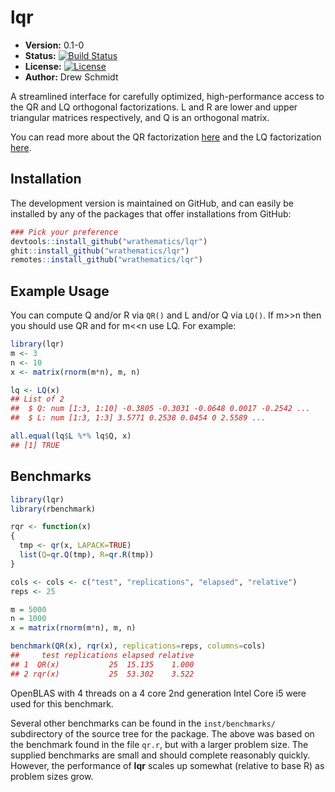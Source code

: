 # lqr

* **Version:** 0.1-0
* **Status:** [![Build Status](https://travis-ci.org/wrathematics/lqr.png)](https://travis-ci.org/wrathematics/lqr)
* **License:** [![License](http://img.shields.io/badge/license-BSD%202--Clause-orange.svg?style=flat)](http://opensource.org/licenses/BSD-2-Clause)
* **Author:** Drew Schmidt



A streamlined interface for carefully optimized, high-performance access to the QR and LQ orthogonal factorizations.  L and R are lower and upper triangular matrices respectively, and Q is an orthogonal matrix.

You can read more about the QR factorization [here](http://www.netlib.org/lapack/lug/node40.html) and the LQ factorization [here](http://www.netlib.org/lapack/lug/node41.html).



## Installation

<!-- To install the R package, run:

```r
install.package("coop")
``` -->

The development version is maintained on GitHub, and can easily be installed by any of the packages that offer installations from GitHub:

```r
### Pick your preference
devtools::install_github("wrathematics/lqr")
ghit::install_github("wrathematics/lqr")
remotes::install_github("wrathematics/lqr")
```



## Example Usage

You can compute Q and/or R via `QR()` and L and/or Q via `LQ()`.  If m>>n then you should use QR and for m<<n use LQ.  For example:

```r
library(lqr)
m <- 3
n <- 10
x <- matrix(rnorm(m*n), m, n)

lq <- LQ(x)
## List of 2
##  $ Q: num [1:3, 1:10] -0.3805 -0.3031 -0.0648 0.0017 -0.2542 ...
##  $ L: num [1:3, 1:3] 3.5771 0.2538 0.0454 0 2.5589 ...

all.equal(lq$L %*% lq$Q, x)
## [1] TRUE
```



## Benchmarks

```r
library(lqr)
library(rbenchmark)

rqr <- function(x)
{
  tmp <- qr(x, LAPACK=TRUE)
  list(Q=qr.Q(tmp), R=qr.R(tmp))
}

cols <- cols <- c("test", "replications", "elapsed", "relative")
reps <- 25

m = 5000
n = 1000
x = matrix(rnorm(m*n), m, n)

benchmark(QR(x), rqr(x), replications=reps, columns=cols)
##     test replications elapsed relative
## 1  QR(x)           25  15.135    1.000
## 2 rqr(x)           25  53.302    3.522
```

OpenBLAS with 4 threads on a 4 core 2nd generation Intel Core i5 were used for this benchmark.

Several other benchmarks can be found in the `inst/benchmarks/` subdirectory of the source tree for the package.  The above was based on the benchmark found in the file `qr.r`, but with a larger problem size.  The supplied benchmarks are small and should complete reasonably quickly.  However, the performance of **lqr** scales up somewhat (relative to base R) as problem sizes grow.
